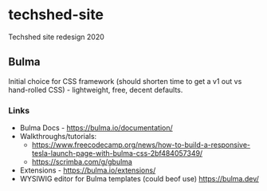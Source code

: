 # techshed-site
Techshed site redesign 2020


## Bulma
Initial choice for CSS framework (should shorten time to get a v1 out vs hand-rolled CSS) - lightweight, free, decent defaults.
### Links
* Bulma Docs - https://bulma.io/documentation/
* Walkthroughs/tutorials:
  * https://www.freecodecamp.org/news/how-to-build-a-responsive-tesla-launch-page-with-bulma-css-2bf484057349/
  * https://scrimba.com/g/gbulma
* Extensions - https://bulma.io/extensions/
* WYSIWIG editor for Bulma templates (could beof use) https://bulma.dev/